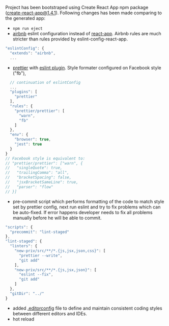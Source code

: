 Project has been bootstraped using Create React App npm package (create-react-app@1.4.1).
Following changes has been made comparing to the generated app:
- `npm run eject`
- [airbnb](https://github.com/airbnb/javascript/tree/master/packages/eslint-config-airbnb) eslint configuration instead of [react-app](https://github.com/facebookincubator/create-react-app/tree/master/packages/eslint-config-react-app). Airbnb rules are much stricter than rules provided by eslint-config-react-app.
```js
"eslintConfig": {
  "extends": "airbnb",
  ...
```
- [prettier](https://github.com/prettier/prettier) with [eslint plugin](https://github.com/prettier/eslint-plugin-prettier). Style formater configured on Facebook style ("fb"),
```js
  // continuation of eslintConfig
  ...
  "plugins": [
    "prettier"
  ],
  "rules": {
    "prettier/prettier": [
      "warn",
      "fb"
    ]
  },
  "env": {
    "browser": true,
    "jest": true
  }
}
// Facebook style is equivalent to:
// "prettier/prettier": ["warn", {
//   "singleQuote": true,
//   "trailingComma": "all",
//   "bracketSpacing": false,
//   "jsxBracketSameLine": true,
//   "parser": "flow"
// }]
```
- pre-commit script which performs formatting of the code to match style set by prettier config, next run eslint and try to fix problems which can be auto-fixed. If error happens developer needs to fix all problems manually before he will be able to commit.
```js
"scripts": {
  "precommit": "lint-staged"
},
"lint-staged": {
  "linters": {
    "new-priv/src/**/*.{js,jsx,json,css}": [
      "prettier --write",
      "git add"
    ],
    "new-priv/src/**/*.{js,jsx,json}": [
      "eslint --fix",
      "git add"
    ]
  },
  "gitDir": "../"
}
```
- added [.editorconfig](http://editorconfig.org) file to define and maintain consistent coding styles between different editors and IDEs.
- hot reload
